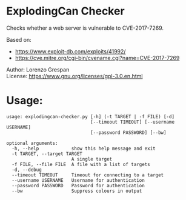 # ExplodingCan Checker

Checks whether a web server is vulnerable to CVE-2017-7269.

Based on:
 * https://www.exploit-db.com/exploits/41992/
 * https://cve.mitre.org/cgi-bin/cvename.cgi?name=CVE-2017-7269

Author: Lorenzo Grespan  
License: https://www.gnu.org/licenses/gpl-3.0.en.html  

# Usage:

```
usage: explodingcan-checker.py [-h] (-t TARGET | -f FILE) [-d]
                               [--timeout TIMEOUT] [--username USERNAME]
                               [--password PASSWORD] [--bw]

optional arguments:
  -h, --help            show this help message and exit
  -t TARGET, --target TARGET
                        A single target
  -f FILE, --file FILE  A file with a list of targets
  -d, --debug
  --timeout TIMEOUT     Timeout for connecting to a target
  --username USERNAME   Username for authentication
  --password PASSWORD   Password for authentication
  --bw                  Suppress colours in output
```
